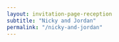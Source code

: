 ```yaml
---
layout: invitation-page-reception
subtitle: "Nicky and Jordan"
permalink: "/nicky-and-jordan"
---
```

        